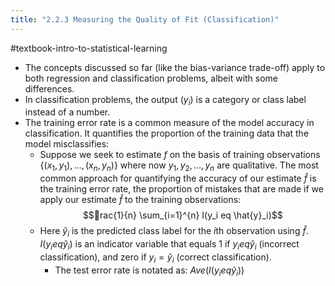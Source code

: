 ```yaml
---
title: "2.2.3 Measuring the Quality of Fit (Classification)"
---
```

#textbook-intro-to-statistical-learning 

- The concepts discussed so far (like the bias-variance trade-off) apply to both regression and classification problems, albeit with some differences. 
- In classification problems, the output ($y_i$) is a category or class label instead of a number. 
- The training error rate is a common measure of the model accuracy in classification. It quantifies the proportion of the training data that the model misclassifies:
  - Suppose we seek to estimate $f$ on the basis of training observations $\{(x_1, y_1), … , (x_n, y_n)\}$ where now $y_1, y_2, … , y_n$  are qualitative. The most common approach for quantifying the accuracy of our estimate $\hat{f}$ is the training error rate, the proportion of mistakes that are made if we apply our estimate $\hat{f}$ to the training observations: 
$$rac{1}{n} \sum_{i=1}^{n} I(y_i 
eq \hat{y}_i)$$
  - Here $\hat{y}_i$ is the predicted class label for the $i$th observation using $\hat{f}$. $I(y_i 
eq \hat{y}_i)$ is an indicator variable that equals 1 if $y_i 
eq \hat{y}_i$ (incorrect classification), and zero if $y_i = \hat{y}_i$ (correct classification). 
    - The test error rate is notated as: $Ave(I(y_i 
eq \hat{y}_i))$
